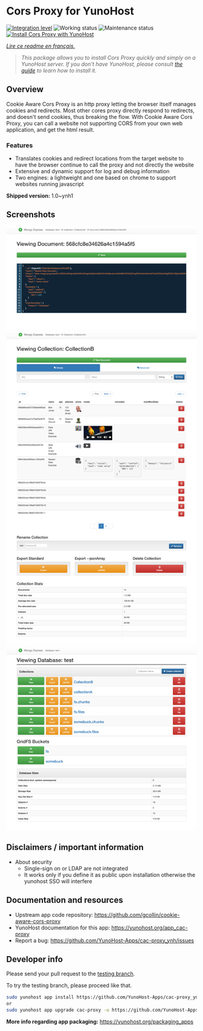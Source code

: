 <!--
N.B.: This README was automatically generated by https://github.com/YunoHost/apps/tree/master/tools/README-generator
It shall NOT be edited by hand.
-->

# Cors Proxy for YunoHost

[![Integration level](https://dash.yunohost.org/integration/cac-proxy.svg)](https://dash.yunohost.org/appci/app/cac-proxy) ![Working status](https://ci-apps.yunohost.org/ci/badges/cac-proxy.status.svg) ![Maintenance status](https://ci-apps.yunohost.org/ci/badges/cac-proxy.maintain.svg)  
[![Install Cors Proxy with YunoHost](https://install-app.yunohost.org/install-with-yunohost.svg)](https://install-app.yunohost.org/?app=cac-proxy)

*[Lire ce readme en français.](./README_fr.md)*

> *This package allows you to install Cors Proxy quickly and simply on a YunoHost server.
If you don't have YunoHost, please consult [the guide](https://yunohost.org/#/install) to learn how to install it.*

## Overview

Cookie Aware Cors Proxy is an http proxy letting the browser itself manages cookies and redirects.
Most other cores proxy directly respond to redirects, and doesn't send cookies, thus breaking the flow.
With Cookie Aware Cors Proxy, you can call a website not supporting CORS from your own web application, and get the html result.

### Features
- Translates cookies and redirect locations from the target website to have the browser continue to call the proxy and not directly the website 
- Extensive and dynamic support for log and debug information
- Two engines: a lightweight and one based on chrome to support websites running javascript


**Shipped version:** 1.0~ynh1

## Screenshots

![Screenshot of Cors Proxy](./doc/screenshots/document-edit.png)
![Screenshot of Cors Proxy](./doc/screenshots/collection-view.png)
![Screenshot of Cors Proxy](./doc/screenshots/databases-view.png)

## Disclaimers / important information

* About security
    * Single-sign on or LDAP are not integrated
    * It works only if you define it as public upon installation otherwise the yunohost SSO will interfere


## Documentation and resources

* Upstream app code repository: <https://github.com/gcollin/cookie-aware-cors-proxy>
* YunoHost documentation for this app: <https://yunohost.org/app_cac-proxy>
* Report a bug: <https://github.com/YunoHost-Apps/cac-proxy_ynh/issues>

## Developer info

Please send your pull request to the [testing branch](https://github.com/YunoHost-Apps/cac-proxy_ynh/tree/testing).

To try the testing branch, please proceed like that.

``` bash
sudo yunohost app install https://github.com/YunoHost-Apps/cac-proxy_ynh/tree/testing --debug
or
sudo yunohost app upgrade cac-proxy -u https://github.com/YunoHost-Apps/cac-proxy_ynh/tree/testing --debug
```

**More info regarding app packaging:** <https://yunohost.org/packaging_apps>

